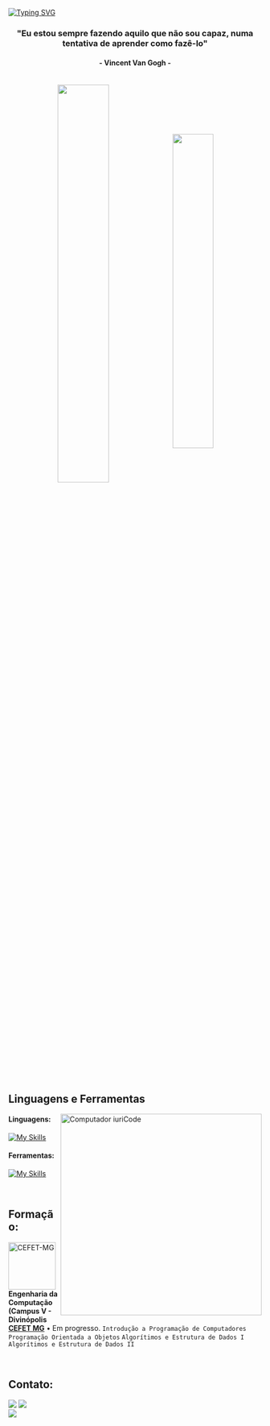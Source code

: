 [![Typing SVG](https://readme-typing-svg.herokuapp.com?color=FF3670&size=35&center=true&vCenter=true&width=1000&lines=Bem-vindo+ao+meu+perfil;Meu+nome+é+Élcio+Amorim;Estou+cursando+Engenharia+Da+Computação)](https://git.io/typing-svg)

<h3 align="center">"Eu estou sempre fazendo aquilo que não sou capaz, numa tentativa de aprender como fazê-lo"</h3>
<h4 align="center">- Vincent Van Gogh -</h4>

<br>


<div align="center" style="margin-bottom:200px">
 <img width=45% align="center" src="https://github-readme-stats.vercel.app/api?username=elcioam&theme=radical&show_icons=true" />
 <img width=40% align="center" src="https://github-readme-stats.vercel.app/api/top-langs/?username=elcioam&layout=compact&theme=radical" />
</div>


<br>

## Linguagens e Ferramentas

<img src="https://raw.githubusercontent.com/MicaelliMedeiros/micaellimedeiros/master/image/computer-illustration.png" min-width="400px" max-width="400px" width="400px" align="right" alt="Computador iuriCode">

#### Linguagens:
[![My Skills](https://skillicons.dev/icons?i=c,cpp,java,python)](https://skillicons.dev)

#### Ferramentas:

  [![My Skills](https://skillicons.dev/icons?i=photoshop,vscode,ae,ai)](https://skillicons.dev)

<br>

## Formação:

[<img align="left" height="94px" width="94px" alt="CEFET-MG" src="https://upload.wikimedia.org/wikipedia/commons/thumb/f/fd/Logo_CEFET-MG.png/600px-Logo_CEFET-MG.png"/>](https://www.cefetmg.br/)
**Engenharia da Computação (Campus V - Divinópolis** \
[**CEFET MG**]([https://www.cefetmg.br](https://www.cefetmg.br))  • Em progresso.
`Introdução a Programação de Computadores` `Programação Orientada a Objetos` `Algorítimos e Estrutura de Dados I` `Algorítimos e Estrutura de Dados II` 

<br>

## Contato:
<div>
<a href="https://www.instagram.com/elcioamorim_/" target="_blank"><img loading="lazy" src="https://img.shields.io/badge/-Instagram-%23E4405F?style=for-the-badge&logo=instagram&logoColor=white" target="_blank"></a>
<a href = "mailto: elcioamorim12@gmail.com"><img loading="lazy" src="https://img.shields.io/badge/Gmail-D14836?style=for-the-badge&logo=gmail&logoColor=white" target="_blank"></a>  
</div>
<a href = "mailto: elcioamorim12@gmail.com"><img loading="lazy" src="https://img.shields.io/badge/LinkedIn?style=for-the-badge&logo=gmail&logoColor=white" target="_blank"></a>  
</div>

